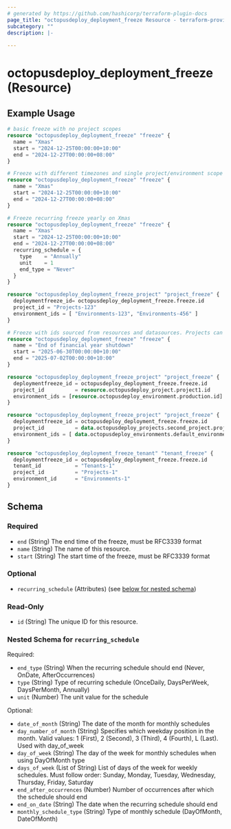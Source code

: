 ```yaml
---
# generated by https://github.com/hashicorp/terraform-plugin-docs
page_title: "octopusdeploy_deployment_freeze Resource - terraform-provider-octopusdeploy"
subcategory: ""
description: |-
  
---
```


# octopusdeploy_deployment_freeze (Resource)



## Example Usage

```terraform
# basic freeze with no project scopes
resource "octopusdeploy_deployment_freeze" "freeze" {
  name = "Xmas"
  start = "2024-12-25T00:00:00+10:00"
  end = "2024-12-27T00:00:00+08:00"
}

# Freeze with different timezones and single project/environment scope
resource "octopusdeploy_deployment_freeze" "freeze" {
  name = "Xmas"
  start = "2024-12-25T00:00:00+10:00"
  end = "2024-12-27T00:00:00+08:00"
}

# Freeze recurring freeze yearly on Xmas
resource "octopusdeploy_deployment_freeze" "freeze" {
  name = "Xmas"
  start = "2024-12-25T00:00:00+10:00"
  end = "2024-12-27T00:00:00+08:00"
  recurring_schedule = {
    type    = "Annually"
    unit    = 1
    end_type = "Never"
  }
}

resource "octopusdeploy_deployment_freeze_project" "project_freeze" {
  deploymentfreeze_id= octopusdeploy_deployment_freeze.freeze.id
  project_id = "Projects-123"
  environment_ids = [ "Environments-123", "Environments-456" ]
}

# Freeze with ids sourced from resources and datasources. Projects can be sourced from different spaces, a single scope can only reference projects and environments from the same space.
resource "octopusdeploy_deployment_freeze" "freeze" {
  name = "End of financial year shutdown"
  start = "2025-06-30T00:00:00+10:00"
  end = "2025-07-02T00:00:00+10:00"
}

resource "octopusdeploy_deployment_freeze_project" "project_freeze" {
  deploymentfreeze_id = octopusdeploy_deployment_freeze.freeze.id
  project_id          = resource.octopusdeploy_project.project1.id
  environment_ids = [resource.octopusdeploy_environment.production.id]
}

resource "octopusdeploy_deployment_freeze_project" "project_freeze" {
  deploymentfreeze_id = octopusdeploy_deployment_freeze.freeze.id
  project_id          = data.octopusdeploy_projects.second_project.projects[0].id
  environment_ids = [ data.octopusdeploy_environments.default_environment.environments[0].id ]
}

resource "octopusdeploy_deployment_freeze_tenant" "tenant_freeze" {
  deploymentfreeze_id = octopusdeploy_deployment_freeze.freeze.id
  tenant_id           = "Tenants-1"
  project_id          = "Projects-1"
  environment_id      = "Environments-1"
}
```

<!-- schema generated by tfplugindocs -->
## Schema

### Required

- `end` (String) The end time of the freeze, must be RFC3339 format
- `name` (String) The name of this resource.
- `start` (String) The start time of the freeze, must be RFC3339 format

### Optional

- `recurring_schedule` (Attributes) (see [below for nested schema](#nestedatt--recurring_schedule))

### Read-Only

- `id` (String) The unique ID for this resource.

<a id="nestedatt--recurring_schedule"></a>
### Nested Schema for `recurring_schedule`

Required:

- `end_type` (String) When the recurring schedule should end (Never, OnDate, AfterOccurrences)
- `type` (String) Type of recurring schedule (OnceDaily, DaysPerWeek, DaysPerMonth, Annually)
- `unit` (Number) The unit value for the schedule

Optional:

- `date_of_month` (String) The date of the month for monthly schedules
- `day_number_of_month` (String) Specifies which weekday position in the month. Valid values: 1 (First), 2 (Second), 3 (Third), 4 (Fourth), L (Last). Used with day_of_week
- `day_of_week` (String) The day of the week for monthly schedules when using DayOfMonth type
- `days_of_week` (List of String) List of days of the week for weekly schedules. Must follow order: Sunday, Monday, Tuesday, Wednesday, Thursday, Friday, Saturday
- `end_after_occurrences` (Number) Number of occurrences after which the schedule should end
- `end_on_date` (String) The date when the recurring schedule should end
- `monthly_schedule_type` (String) Type of monthly schedule (DayOfMonth, DateOfMonth)


